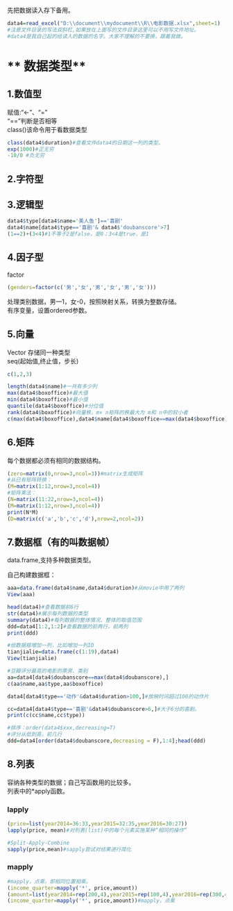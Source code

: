 
先把数据读入存下备用。

```r
data4=read_excel("D:\\document\\mydocument\\R\\电影数据.xlsx",sheet=1)   
#注意文件目录的写法双斜杠,如果放在上面写的文件目录这里可以不用写文件地址。   
#data4是我自己起的给读入的数据的名字。大家不理解的不要换，跟着我做。
```


# ** 数据类型**   
## **1.数值型**    
赋值:“<-”、“=”   
“==”判断是否相等   
class()该命令用于看数据类型   
```r
class(data4$duration)#查看文件data4的日期这一列的类型。
exp(1000)#正无穷
-10/0 #负无穷
```

## **2.字符型**   

## **3.逻辑型**   

```r
data4$type[data4$name='美人鱼']=='喜剧'
data4$name[data4$type=='喜剧'& data4$'doubanscore'>7]
(1==2)+(3<4)#1不等于2是false，是0；3<4是true，是1
```

## **4.因子型**   
factor   
```r
(genders=factor(c('男','女','男','女','男','女')))
```   
处理类别数据，男—1，女-0，按照映射关系，转换为整数存储。   
有序变量，设置ordered参数。


## **5.向量**   

Vector 存储同一种类型   
seq(起始值,终止值，步长)   
```r
c(1,2,3)
```   

```r
length(data4$name)#一共有多少列
max(data4$boxoffice)#最大值
min(data4$boxoffice)#最小值
quantile(data4$boxoffice)#分位值
rank(data4$boxoffice)#向量秩，m× n矩阵的秩最大为 m和 n中的较小者
c(max(data4$boxoffice),data4$name[data4$boxoffice==max(data4$boxoffice)])
```

## **6.矩阵**   
每个数据都必须有相同的数据结构。  

```r
(zero=matrix(0,nrow=3,ncol=3))#matrix生成矩阵
#从已有矩阵转换：
(M=matrix(1:12,nrow=3,ncol=4))
#矩阵乘法：
(N=matrix(11:22,nrow=3,ncol=4))
(M=matrix(1:12,nrow=3,ncol=4))
print(N*M)
(D=matrix(c('a','b','c','d'),nrow=2,ncol=2))
```

## **7.数据框（有的叫数据帧）**   

data.frame,支持多种数据类型。


自己构建数据框：

```r
aaa=data.frame(data4$name,data4$duration)#从movie中用了两列
View(aaa)
```

```r
head(data4)#查看数据前6行
str(data4)#展示每列数据的类型
summary(data4)#每列数据的整体情况、整体的取值范围
ddd=data4[1:2,1:2]#查看数据的前两行，前两列
print(ddd)
```

```r
#给数据框增加一列，比如增加一列ID
tianjialie=data.frame(c(1:19),data4)
View(tianjialie)
```


```r
#豆瓣评分最高的电影的票房、类别
aa=data4[data4$doubanscore==max(data4$doubanscore),]
c(aa$name,aa$type,aa$boxoffice)
```

```r
data4[data4$type=='动作'&data4$duration>100,]#放映时间超过100的动作片
```

```r
cc=data4[data4$type=='喜剧'&data4$doubanscore>6,]#大于6分的喜剧。
print(c(cc$name,cc$type))
```
```r
#排序：order(data4$xxx,decreasing=T)
#评分从低到高，前几行
ddd=data4[order(data4$doubanscore,decreasing = F),1:4];head(ddd)
```



## **8.列表**   
容纳各种类型的数据；自己写函数用的比较多。   
列表中的*apply函数。   

### lapply   

```r
(price=list(year2014=36:33,year2015=32:35,year2016=30:27))
lapply(price, mean)#对列表(list)中的每个元素实施某种“相同的操作”
```

```r
#Split-Apply-Combine
sapply(price,mean)#sapply尝试对结果进行简化
```
### mapply

```r
#mapply，点乘，即相同位置相乘。
(income_quarter=mapply('*', price,amount))
(amount=list(year2014=rep(200,4),year2015=rep(100,4),year2016=rep(300,4)))
(income_quarter=mapply('*', price,amount))#mapply，点乘
```
